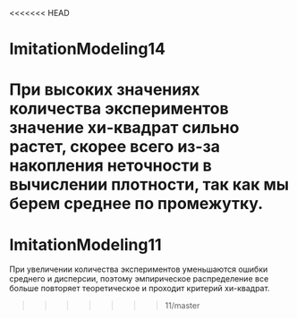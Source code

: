 <<<<<<< HEAD
# ImitationModeling14
При высоких значениях количества экспериментов значение хи-квадрат сильно растет, скорее всего из-за накопления неточности в вычислении плотности, так как мы берем среднее по промежутку.
=======
# ImitationModeling11

При увеличении количества экспериментов уменьшаются ошибки среднего и дисперсии, поэтому эмпирическое распределение все больше повторяет теоретическое и проходит критерий хи-квадрат.
>>>>>>> 11/master
